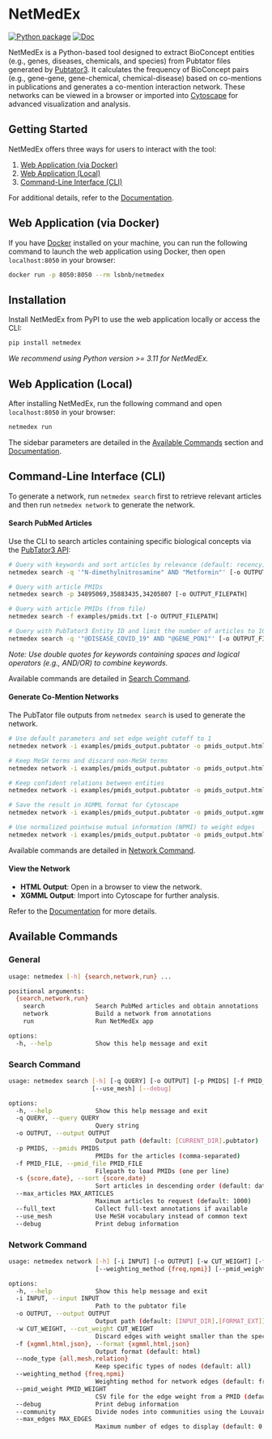 # NetMedEx

[![Python package](https://img.shields.io/pypi/v/netmedex)](https://pypi.org/project/netmedex/)
[![Doc](https://img.shields.io/badge/Doc-online)](https://yehzx.github.io/NetMedEx/)

NetMedEx is a Python-based tool designed to extract BioConcept entities (e.g., genes, diseases, chemicals, and species) from Pubtator files generated by [Pubtator3](https://www.ncbi.nlm.nih.gov/research/pubtator3/). It calculates the frequency of BioConcept pairs (e.g., gene-gene, gene-chemical, chemical-disease) based on co-mentions in publications and generates a co-mention interaction network. These networks can be viewed in a browser or imported into [Cytoscape](https://cytoscape.org/) for advanced visualization and analysis.

## Getting Started

NetMedEx offers three ways for users to interact with the tool:

1. [Web Application (via Docker)](#web-application-via-docker)
2. [Web Application (Local)](#web-application-local)
3. [Command-Line Interface (CLI)](#command-line-interface-cli)

For additional details, refer to the [Documentation](https://yehzx.github.io/NetMedEx/).

## Web Application (via Docker)

If you have [Docker](https://www.docker.com/) installed on your machine, you can run the following command to launch the web application using Docker, then open `localhost:8050` in your browser:

```bash
docker run -p 8050:8050 --rm lsbnb/netmedex
```

## Installation

Install NetMedEx from PyPI to use the web application locally or access the CLI:

```bash
pip install netmedex
```

*We recommend using Python version >= 3.11 for NetMedEx.*

## Web Application (Local)

After installing NetMedEx, run the following command and open `localhost:8050` in your browser:

```bash
netmedex run
```

The sidebar parameters are detailed in the [Available Commands](#available-commands) section and [Documentation](https://yehzx.github.io/NetMedEx/).

## Command-Line Interface (CLI)

To generate a network, run `netmedex search` first to retrieve relevant articles and then run `netmedex network` to generate the network.

#### Search PubMed Articles

Use the CLI to search articles containing specific biological concepts via the [PubTator3 API](https://www.ncbi.nlm.nih.gov/research/pubtator3/api):

```bash
# Query with keywords and sort articles by relevance (default: recency)
netmedex search -q '"N-dimethylnitrosamine" AND "Metformin"' [-o OUTPUT_FILEPATH] --sort score

# Query with article PMIDs
netmedex search -p 34895069,35883435,34205807 [-o OUTPUT_FILEPATH]

# Query with article PMIDs (from file)
netmedex search -f examples/pmids.txt [-o OUTPUT_FILEPATH]

# Query with PubTator3 Entity ID and limit the number of articles to 100
netmedex search -q '"@DISEASE_COVID_19" AND "@GENE_PON1"' [-o OUTPUT_FILEPATH] --max_articles 100
```

*Note: Use double quotes for keywords containing spaces and logical operators (e.g., AND/OR) to combine keywords.*

Available commands are detailed in [Search Command](#search-command).

#### Generate Co-Mention Networks

The PubTator file outputs from `netmedex search` is used to generate the network.

```bash
# Use default parameters and set edge weight cutoff to 1
netmedex network -i examples/pmids_output.pubtator -o pmids_output.html -w 1

# Keep MeSH terms and discard non-MeSH terms
netmedex network -i examples/pmids_output.pubtator -o pmids_output.html -w 1 --node_type mesh

# Keep confident relations between entities
netmedex network -i examples/pmids_output.pubtator -o pmids_output.html -w 1 --node_type relation

# Save the result in XGMML format for Cytoscape
netmedex network -i examples/pmids_output.pubtator -o pmids_output.xgmml -w 1 -f xgmml

# Use normalized pointwise mutual information (NPMI) to weight edges
netmedex network -i examples/pmids_output.pubtator -o pmids_output.html -w 5 --weighting_method npmi
```

Available commands are detailed in [Network Command](#network-command).

#### View the Network

- **HTML Output**: Open in a browser to view the network.
- **XGMML Output**: Import into Cytoscape for further analysis.

Refer to the [Documentation](https://yehzx.github.io/NetMedEx/) for more details.

## Available Commands

### General

```bash
usage: netmedex [-h] {search,network,run} ...

positional arguments:
  {search,network,run}
    search              Search PubMed articles and obtain annotations
    network             Build a network from annotations
    run                 Run NetMedEx app

options:
  -h, --help            Show this help message and exit
```

### Search Command

```bash
usage: netmedex search [-h] [-q QUERY] [-o OUTPUT] [-p PMIDS] [-f PMID_FILE] [-s {score,date}] [--max_articles MAX_ARTICLES] [--full_text]
                       [--use_mesh] [--debug]

options:
  -h, --help            Show this help message and exit
  -q QUERY, --query QUERY
                        Query string
  -o OUTPUT, --output OUTPUT
                        Output path (default: [CURRENT_DIR].pubtator)
  -p PMIDS, --pmids PMIDS
                        PMIDs for the articles (comma-separated)
  -f PMID_FILE, --pmid_file PMID_FILE
                        Filepath to load PMIDs (one per line)
  -s {score,date}, --sort {score,date}
                        Sort articles in descending order (default: date)
  --max_articles MAX_ARTICLES
                        Maximum articles to request (default: 1000)
  --full_text           Collect full-text annotations if available
  --use_mesh            Use MeSH vocabulary instead of common text
  --debug               Print debug information
```

### Network Command

```bash
usage: netmedex network [-h] [-i INPUT] [-o OUTPUT] [-w CUT_WEIGHT] [-f {xgmml,html,json}] [--node_type {all,mesh,relation}]
                        [--weighting_method {freq,npmi}] [--pmid_weight PMID_WEIGHT] [--debug] [--community] [--max_edges MAX_EDGES]

options:
  -h, --help            Show this help message and exit
  -i INPUT, --input INPUT
                        Path to the pubtator file
  -o OUTPUT, --output OUTPUT
                        Output path (default: [INPUT_DIR].[FORMAT_EXT])
  -w CUT_WEIGHT, --cut_weight CUT_WEIGHT
                        Discard edges with weight smaller than the specified value (default: 2)
  -f {xgmml,html,json}, --format {xgmml,html,json}
                        Output format (default: html)
  --node_type {all,mesh,relation}
                        Keep specific types of nodes (default: all)
  --weighting_method {freq,npmi}
                        Weighting method for network edges (default: freq)
  --pmid_weight PMID_WEIGHT
                        CSV file for the edge weight from a PMID (default: 1)
  --debug               Print debug information
  --community           Divide nodes into communities using the Louvain method
  --max_edges MAX_EDGES
                        Maximum number of edges to display (default: 0, no limit)
```

